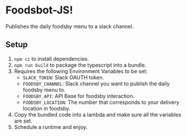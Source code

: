 # Foodsbot-JS!

Publishes the daily foodsby menu to a slack channel.

## Setup

1. `npm ci` to install dependencies.
2. `npm run build` to package the typescript into a bundle.
3. Requires the following Environment Variables to be set:
    - `SLACK_TOKEN`: Slack OAUTH token.
    - `FOODSBY_CHANNEL`: Slack channel you want to publish the daily foodsby menu to.
    - `FOODSBY_API`: API Base for foodsby interaction.
    - `FOODSBY_LOCATION`: The number that corresponds to your delivery location in foodsby.
4. Copy the bundled code into a lambda and make sure all the variables are set.
5. Schedule a runtime and enjoy.